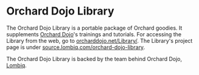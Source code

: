 # Orchard Dojo Library



The Orchard Dojo Library is a portable package of Orchard goodies. It supplements [Orchard Dojo](http://orcharddojo.net)'s trainings and tutorials. For accessing the Library from the web, go to [orcharddojo.net/Library/](http://orcharddojo.net/orchard-resources/Library/). The Library's project page is under [source.lombiq.com/orchard-dojo-library](http://source.lombiq.com/orchard-dojo-library).

The Orchard Dojo Library is backed by the team behind Orchard Dojo, [Lombiq](http://lombiq.com).